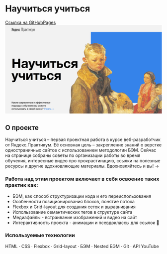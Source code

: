# Научиться учиться

[Ссылка на GitHubPages](https://lenapronina.github.io/how-to-learn/index.html)
![Project preview](./images/how-to-learn-readme.png)

## О проекте
Научиться учиться – первая проектная работа в курсе веб-разработчик от Яндекс.Практикум. Её основная цель – закрепление знаний о верстке одностраничных сайтов с использованием методологии БЭМ.
Сейчас на странице собраны советы по организации работы во время обучения, интересные видео про прокрастинацию, ссылки на полезные ресурсы и другие вдохновляющие материалы. Вдохновляйтесь и вы! &rarr;

### Работа над этим проектом включает в себя освоение таких практик как:
* БЭМ, как способ структуризации кода и его переиспользования
* Особенности позиционирования блоков, понятие потока
* Flexbox и Grid-layout для создания сеток и выравнивания
* Использование семантических тегов в структуре сайта
* Медиафайлы - встраивание изображений и видео на сайт
* Интерактивность проекта - анимации и псевдоклассы для ссылок 💫

### Используемые технологии
HTML · CSS · Flexbox · Grid-layout · БЭМ · Nested БЭМ · Git · API YouTube
